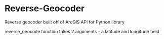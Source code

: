# Reverse-Geocoder
Reverse geocoder built off of ArcGIS API for Python library

reverse_geocode function takes 2 arguments - a latitude and longitude field
